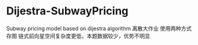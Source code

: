 # Dijestra-SubwayPricing
Subway pricing model based on dijestra algorithm
离散大作业
使用两种方式存图
链式前向星空间复杂度更低，本题数据较少，优势不明显

